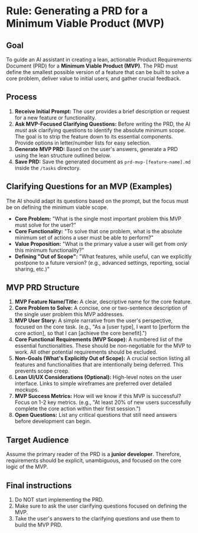 # Rule: Generating a PRD for a Minimum Viable Product (MVP)

## Goal

To guide an AI assistant in creating a lean, actionable Product Requirements Document (PRD) for a **Minimum Viable Product (MVP)**. The PRD must define the smallest possible version of a feature that can be built to solve a core problem, deliver value to initial users, and gather crucial feedback.

## Process

1.  **Receive Initial Prompt:** The user provides a brief description or request for a new feature or functionality.
2.  **Ask MVP-Focused Clarifying Questions:** Before writing the PRD, the AI *must* ask clarifying questions to identify the absolute minimum scope. The goal is to strip the feature down to its essential components. Provide options in letter/number lists for easy selection.
3.  **Generate MVP PRD:** Based on the user's answers, generate a PRD using the lean structure outlined below.
4.  **Save PRD:** Save the generated document as `prd-mvp-[feature-name].md` inside the `/tasks` directory.

## Clarifying Questions for an MVP (Examples)

The AI should adapt its questions based on the prompt, but the focus must be on defining the minimum viable scope.

* **Core Problem:** "What is the single most important problem this MVP must solve for the user?"
* **Core Functionality:** "To solve that one problem, what is the absolute minimum set of actions a user must be able to perform?"
* **Value Proposition:** "What is the primary value a user will get from *only* this minimum functionality?"
* **Defining "Out of Scope":** "What features, while useful, can we explicitly postpone to a future version? (e.g., advanced settings, reporting, social sharing, etc.)"

## MVP PRD Structure

1.  **MVP Feature Name/Title:** A clear, descriptive name for the core feature.
2.  **Core Problem to Solve:** A concise, one or two-sentence description of the single user problem this MVP addresses.
3.  **MVP User Story:** A simple narrative from the user's perspective, focused on the core task. (e.g., "As a [user type], I want to [perform the core action], so that I can [achieve the core benefit].")
4.  **Core Functional Requirements (MVP Scope):** A numbered list of the essential functionalities. These should be non-negotiable for the MVP to work. All other potential requirements should be excluded.
5.  **Non-Goals (What's Explicitly Out of Scope):** A crucial section listing all features and functionalities that are intentionally being deferred. This prevents scope creep.
6.  **Lean UI/UX Considerations (Optional):** High-level notes on the user interface. Links to simple wireframes are preferred over detailed mockups.
7.  **MVP Success Metrics:** How will we know if this MVP is successful? Focus on 1-2 key metrics. (e.g., "At least 20% of new users successfully complete the core action within their first session.")
8.  **Open Questions:** List any critical questions that still need answers before development can begin.

## Target Audience

Assume the primary reader of the PRD is a **junior developer**. Therefore, requirements should be explicit, unambiguous, and focused on the core logic of the MVP.

## Final instructions

1.  Do NOT start implementing the PRD.
2.  Make sure to ask the user clarifying questions focused on defining the MVP.
3.  Take the user's answers to the clarifying questions and use them to build the MVP PRD.
